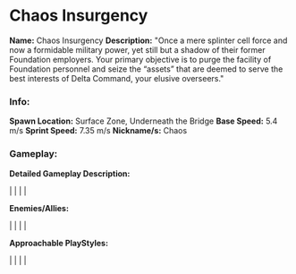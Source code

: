 # Chaos Insurgency

**Name:** Chaos Insurgency
**Description:** "Once a mere splinter cell force and now a formidable military power, yet still but a shadow of their former Foundation employers. Your primary objective is to purge the facility of Foundation personnel and seize the “assets” that are deemed to serve the best interests of Delta Command, your elusive overseers."

### Info:

**Spawn Location:** Surface Zone, Underneath the Bridge
**Base Speed:** 5.4 m/s
**Sprint Speed:** 7.35 m/s
**Nickname/s:** Chaos

### Gameplay:

**Detailed Gameplay Description:**

|
|
|
|

**Enemies/Allies:**

|
|
|
|

**Approachable PlayStyles:**

|
|
|
|